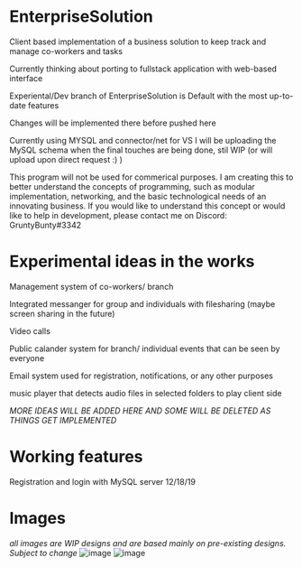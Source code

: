 # EnterpriseSolution
 Client based implementation of a business solution to keep track and manage co-workers and tasks
 
 Currently thinking about porting to fullstack application with web-based interface

Experiental/Dev branch of EnterpriseSolution is Default with the most up-to-date features

Changes will be implemented there before pushed here

Currently using MYSQL and connector/net for VS
I will be uploading the MySQL schema when the final touches are being done, stil WIP (or will upload upon direct request :) )

This program will not be used for commerical purposes. I am creating this to better understand the concepts of programming, such as modular implementation, networking, and the basic technological needs of an innovating business. If you would like to understand this concept or would like to help in development, please contact me on Discord: GruntyBunty#3342

# Experimental ideas in the works

Management system of co-workers/ branch

Integrated messanger for group and individuals with filesharing (maybe screen sharing in the future)

Video calls

Public calander system for branch/ individual events that can be seen by everyone

Email system used for registration, notifications, or any other purposes

music player that detects audio files in selected folders to play client side

*MORE IDEAS WILL BE ADDED HERE AND SOME WILL BE DELETED AS THINGS GET IMPLEMENTED*

# Working features

Registration and login with MySQL server 12/18/19

# Images 
*all images are WIP designs and are based mainly on pre-existing designs. Subject to change*
![image](https://user-images.githubusercontent.com/57853013/71142237-66d55480-21dc-11ea-8ec4-4cb92307fde8.png)
![image](https://user-images.githubusercontent.com/57853013/71293460-132d4d00-233b-11ea-9229-dac078f7285e.png)
